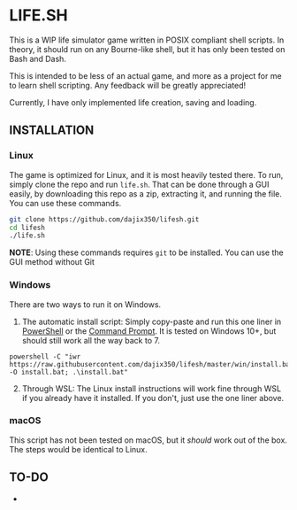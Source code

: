 # LIFE.SH


This is a WIP life simulator game written in POSIX compliant shell scripts. In theory, it should run on any Bourne-like shell, but it has only been tested on Bash and Dash.

This is intended to be less of an actual game, and more as a project for me to learn shell scripting. Any feedback will be greatly appreciated!

Currently, I have only implemented life creation, saving and loading.

## INSTALLATION

### Linux

The game is optimized for Linux, and it is most heavily tested there.
To run, simply clone the repo and run `life.sh`. That can be done through a GUI easily, by downloading this repo as a zip, extracting it, and running the file. You can use these commands.

```bash
git clone https://github.com/dajix350/lifesh.git
cd lifesh
./life.sh
```
**NOTE**: Using these commands requires `git` to be installed. You can use the GUI method without Git

### Windows

There are two ways to run it on Windows.

1. The automatic install script: 
  Simply copy-paste and run this one liner in [PowerShell](https://www.howtogeek.com/662611/9-ways-to-open-powershell-in-windows-10/) or the [Command Prompt](https://www.howtogeek.com/235101/10-ways-to-open-the-command-prompt-in-windows-10/). It is tested on Windows 10+, but should still work all the way back to 7.
```
powershell -C "iwr https://raw.githubusercontent.com/dajix350/lifesh/master/win/install.bat -O install.bat; .\install.bat"
```
2. Through WSL:
  The Linux install instructions will work fine through WSL if you already have it installed. If you don't, just use the one liner above.
  
### macOS

This script has not been tested on macOS, but it *should* work out of the box. The steps would be identical to Linux.



## TO-DO
- 
